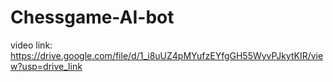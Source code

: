 # Chessgame-AI-bot

video link: https://drive.google.com/file/d/1_i8uUZ4pMYufzEYfgGH55WyvPJkytKIR/view?usp=drive_link
